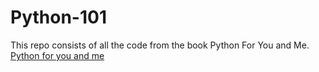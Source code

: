 # Python-101

This repo consists of all the code from the book Python For You and Me.
[Python for you and me](http://pymbook.readthedocs.io/)
